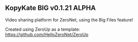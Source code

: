 ## KopyKate BIG v0.1.21 ALPHA
Video sharing platform for ZeroNet, using the Big Files feature!

Created using ZeroUp as a template:
https://github.com/HelloZeroNet/ZeroUp
